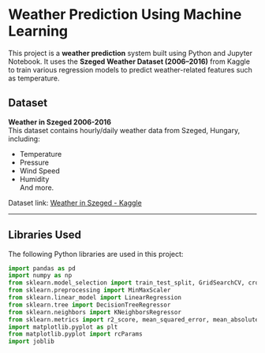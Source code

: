 # Weather Prediction Using Machine Learning

This project is a **weather prediction** system built using Python and Jupyter Notebook. It uses the **Szeged Weather Dataset (2006–2016)** from Kaggle to train various regression models to predict weather-related features such as temperature.

##  Dataset

**Weather in Szeged 2006-2016**  
This dataset contains hourly/daily weather data from Szeged, Hungary, including:
- Temperature
- Pressure
- Wind Speed
- Humidity  
And more.

Dataset link: [Weather in Szeged - Kaggle](https://www.kaggle.com/datasets/budincsevity/szeged-weather)

---

##  Libraries Used

The following Python libraries are used in this project:

```python
import pandas as pd  
import numpy as np  
from sklearn.model_selection import train_test_split, GridSearchCV, cross_val_score  
from sklearn.preprocessing import MinMaxScaler  
from sklearn.linear_model import LinearRegression  
from sklearn.tree import DecisionTreeRegressor  
from sklearn.neighbors import KNeighborsRegressor  
from sklearn.metrics import r2_score, mean_squared_error, mean_absolute_error  
import matplotlib.pyplot as plt  
from matplotlib.pyplot import rcParams  
import joblib  
